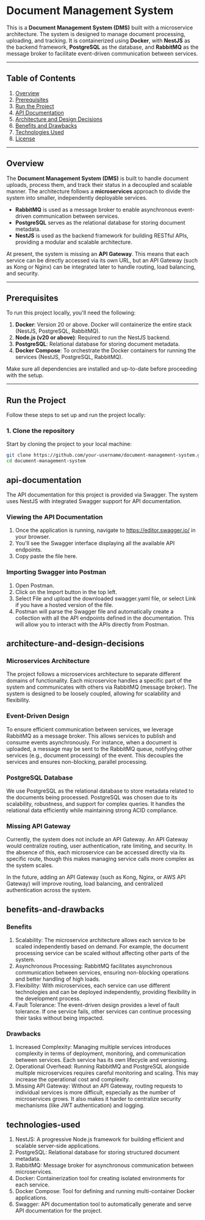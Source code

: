 # Document Management System

This is a **Document Management System (DMS)** built with a microservice architecture. The system is designed to manage document processing, uploading, and tracking. It is containerized using **Docker**, with **NestJS** as the backend framework, **PostgreSQL** as the database, and **RabbitMQ** as the message broker to facilitate event-driven communication between services.

---

## Table of Contents

1. [Overview](#overview)
2. [Prerequisites](#prerequisites)
3. [Run the Project](#run-the-project)
4. [API Documentation](#api-documentation)
5. [Architecture and Design Decisions](#architecture-and-design-decisions)
6. [Benefits and Drawbacks](#benefits-and-drawbacks)
7. [Technologies Used](#technologies-used)
8. [License](#license)

---

## Overview

The **Document Management System (DMS)** is built to handle document uploads, process them, and track their status in a decoupled and scalable manner. The architecture follows a **microservices** approach to divide the system into smaller, independently deployable services. 

- **RabbitMQ** is used as a message broker to enable asynchronous event-driven communication between services.
- **PostgreSQL** serves as the relational database for storing document metadata.
- **NestJS** is used as the backend framework for building RESTful APIs, providing a modular and scalable architecture.
  
At present, the system is missing an **API Gateway**. This means that each service can be directly accessed via its own URL, but an API Gateway (such as Kong or Nginx) can be integrated later to handle routing, load balancing, and security.

---

## Prerequisites

To run this project locally, you'll need the following:

1. **Docker**: Version 20 or above. Docker will containerize the entire stack (NestJS, PostgreSQL, RabbitMQ).
2. **Node.js (v20 or above)**: Required to run the NestJS backend.
3. **PostgreSQL**: Relational database for storing document metadata.
4. **Docker Compose**: To orchestrate the Docker containers for running the services (NestJS, PostgreSQL, RabbitMQ).

Make sure all dependencies are installed and up-to-date before proceeding with the setup.

---

## Run the Project

Follow these steps to set up and run the project locally:

### 1. Clone the repository

Start by cloning the project to your local machine:

```bash
git clone https://github.com/your-username/document-management-system.git
cd document-management-system

```

## api-documentation

The API documentation for this project is provided via Swagger. The system uses NestJS with integrated Swagger support for API documentation.

### Viewing the API Documentation
1. Once the application is running, navigate to https://editor.swagger.io/ in your browser.
2. You'll see the Swagger interface displaying all the available API endpoints.
3. Copy paste the file here.
### Importing Swagger into Postman
1. Open Postman.
2. Click on the Import button in the top left.
3. Select File and upload the downloaded swagger.yaml file, or select Link if you have a hosted version of the file.
4. Postman will parse the Swagger file and automatically create a collection with all the API endpoints defined in the documentation.
This will allow you to interact with the APIs directly from Postman.

## architecture-and-design-decisions
### Microservices Architecture
The project follows a microservices architecture to separate different domains of functionality. Each microservice handles a specific part of the system and communicates with others via RabbitMQ (message broker). The system is designed to be loosely coupled, allowing for scalability and flexibility.

### Event-Driven Design
To ensure efficient communication between services, we leverage RabbitMQ as a message broker. This allows services to publish and consume events asynchronously. For instance, when a document is uploaded, a message may be sent to the RabbitMQ queue, notifying other services (e.g., document processing) of the event. This decouples the services and ensures non-blocking, parallel processing.

### PostgreSQL Database
We use PostgreSQL as the relational database to store metadata related to the documents being processed. PostgreSQL was chosen due to its scalability, robustness, and support for complex queries. It handles the relational data efficiently while maintaining strong ACID compliance.

### Missing API Gateway
Currently, the system does not include an API Gateway. An API Gateway would centralize routing, user authentication, rate limiting, and security. In the absence of this, each microservice can be accessed directly via its specific route, though this makes managing service calls more complex as the system scales.

In the future, adding an API Gateway (such as Kong, Nginx, or AWS API Gateway) will improve routing, load balancing, and centralized authentication across the system.

## benefits-and-drawbacks
### Benefits
1. Scalability: The microservice architecture allows each service to be scaled independently based on demand. For example, the document processing service can be scaled without affecting other parts of the system.
2. Asynchronous Processing: RabbitMQ facilitates asynchronous communication between services, ensuring non-blocking operations and better handling of high loads.
3. Flexibility: With microservices, each service can use different technologies and can be deployed independently, providing flexibility in the development process.
4. Fault Tolerance: The event-driven design provides a level of fault tolerance. If one service fails, other services can continue processing their tasks without being impacted.
### Drawbacks
1. Increased Complexity: Managing multiple services introduces complexity in terms of deployment, monitoring, and communication between services. Each service has its own lifecycle and versioning.
2. Operational Overhead: Running RabbitMQ and PostgreSQL alongside multiple microservices requires careful monitoring and scaling. This may increase the operational cost and complexity.
3. Missing API Gateway: Without an API Gateway, routing requests to individual services is more difficult, especially as the number of microservices grows. It also makes it harder to centralize security mechanisms (like JWT authentication) and logging.
## technologies-used
1. NestJS: A progressive Node.js framework for building efficient and scalable server-side applications.
2. PostgreSQL: Relational database for storing structured document metadata.
3. RabbitMQ: Message broker for asynchronous communication between microservices.
4. Docker: Containerization tool for creating isolated environments for each service.
5. Docker Compose: Tool for defining and running multi-container Docker applications.
6. Swagger: API documentation tool to automatically generate and serve API documentation for the project.